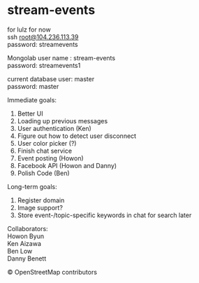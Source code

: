 # stream-events
for lulz for now <br>
ssh root@104.236.113.39 <br>
password: streamevents <br>

Mongolab user name : stream-events <br>
password: streamevents1 <br>

current database user: master <br>
password: master <br>

Immediate goals: <br>
1. Better UI<br>
2. Loading up previous messages<br>
3. User authentication (Ken)<br>
4. Figure out how to detect user disconnect
5. User color picker (?) <br>
6. Finish chat service <br>
7. Event posting (Howon)<br>
8. Facebook API (Howon and Danny)<br>
9. Polish Code (Ben)

Long-term goals:<br>
1. Register domain <br>
2. Image support? <br>
3. Store event-/topic-specific keywords in chat for search later<br> 

Collaborators: <br>
Howon Byun <br>
Ken Aizawa <br>
Ben Low <br>
Danny Benett

© OpenStreetMap contributors

